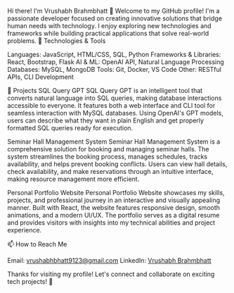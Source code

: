 Hi there! I'm Vrushabh Brahmbhatt 👋
Welcome to my GitHub profile! I'm a passionate developer focused on creating innovative solutions that bridge human needs with technology. I enjoy exploring new technologies and frameworks while building practical applications that solve real-world problems.
🔧 Technologies & Tools

Languages: JavaScript, HTML/CSS, SQL, Python
Frameworks & Libraries: React, Bootstrap, Flask
AI & ML: OpenAI API, Natural Language Processing
Databases: MySQL, MongoDB
Tools: Git, Docker, VS Code
Other: RESTful APIs, CLI Development

🚀 Projects
SQL Query GPT
SQL Query GPT is an intelligent tool that converts natural language into SQL queries, making database interactions accessible to everyone. It features both a web interface and CLI tool for seamless interaction with MySQL databases. Using OpenAI's GPT models, users can describe what they want in plain English and get properly formatted SQL queries ready for execution.

Seminar Hall Management System
Seminar Hall Management System is a comprehensive solution for booking and managing seminar halls. The system streamlines the booking process, manages schedules, tracks availability, and helps prevent booking conflicts. Users can view hall details, check availability, and make reservations through an intuitive interface, making resource management more efficient.

Personal Portfolio Website
Personal Portfolio Website showcases my skills, projects, and professional journey in an interactive and visually appealing manner. Built with React, the website features responsive design, smooth animations, and a modern UI/UX. The portfolio serves as a digital resume and provides visitors with insights into my technical abilities and project experience.

📫 How to Reach Me

Email: vrushabhbhatt9123@gmail.com
LinkedIn: [Vrushabh Brahmbhatt](https://www.linkedin.com/in/vrushabh-brahmbhatt-688026238/)

Thanks for visiting my profile! Let's connect and collaborate on exciting tech projects! 🚀
